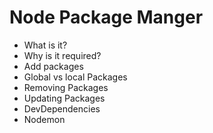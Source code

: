 # Node Package Manger

- What is it?
- Why is it required?
- Add packages
- Global vs local Packages
- Removing Packages
- Updating Packages
- DevDependencies
- Nodemon

